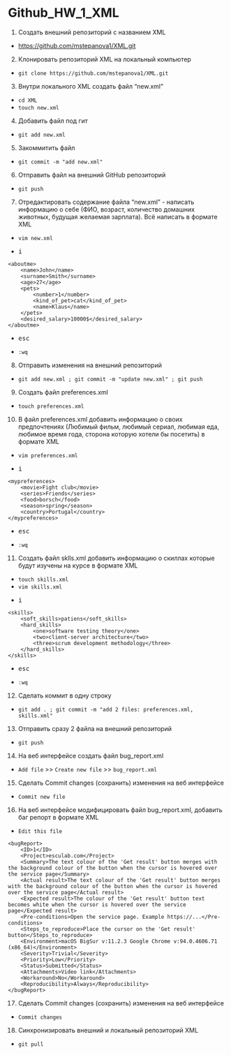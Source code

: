 # Github_HW_1_XML
1. Создать внешний репозиторий c названием XML
- <https://github.com/mstepanova1/XML.git>

 2. Клонировать репозиторий XML на локальный компьютер
- `git clone https://github.com/mstepanova1/XML.git`

 3. Внутри локального XML создать файл “new.xml”
- `cd XML`
- `touch new.xml`

 4. Добавить файл под гит
- `git add new.xml`

 5. Закоммитить файл
- `git commit -m "add new.xml"`

 6. Отправить файл на внешний GitHub репозиторий
- `git push`

 7. Отредактировать содержание файла “new.xml” - написать информацию о себе (ФИО, возраст, количество домашних животных, будущая желаемая зарплата). Всё написать в формате XML
- `vim new.xml`
- <pre><kbd>i</kbd></pre>
```
<aboutme>
	<name>John</name>
	<surname>Smith</surname>
	<age>27</age>
	<pets>
		<number>1</number>
		<kind_of_pet>cat</kind_of_pet>
		<name>Klaus</name>
	</pets>	
	<desired_salary>10000$</desired_salary>
</aboutme>
```
- <pre><kbd>esc</kbd></pre>
- `:wq`

 8. Отправить изменения на внешний репозиторий
- `git add new.xml ; git commit -m "update new.xml" ; git push`

 9. Создать файл preferences.xml
- `touch preferences.xml`

 10. В файл preferences.xml добавить информацию о своих предпочтениях (Любимый фильм, любимый сериал, любимая еда, любимое время года, сторона которую хотели бы посетить) в формате XML
- `vim preferences.xml`
- <pre><kbd>i</kbd></pre>
```
<mypreferences>
	<movie>Fight club</movie>
	<series>Friends</series>
	<food>borsch</food>
	<season>spring</season>
	<country>Portugal</country>
</mypreferences>
```
- <pre><kbd>esc</kbd></pre>
- `:wq`

 11. Создать файл sklls.xml добавить информацию о скиллах которые будут изучены на курсе в формате XML
- `touch skills.xml`
- `vim skills.xml`
- <pre><kbd>i</kbd></pre>
```
<skills>
	<soft_skills>patiens</soft_skills>
	<hard_skills>
		<one>software testing theory</one>
		<two>client-server architecture</two>
		<three>scrum development methodology</three>
	</hard_skills>
</skills>
```
- <pre><kbd>esc</kbd></pre>
- `:wq`

 12. Сделать коммит в одну строку
- `git add . ; git commit -m "add 2 files: preferences.xml, skills.xml" `

 13. Отправить сразу 2 файла на внешний репозиторий
- `git push`

 14. На веб интерфейсе создать файл bug_report.xml
- `Add file` >> `Create new file` >> `bug_report.xml`

 15. Сделать Commit changes (сохранить) изменения на веб интерфейсе
- `Commit new file`

 16. На веб интерфейсе модифицировать файл bug_report.xml, добавить баг репорт в формате XML
- `Edit this file`
```
<bugReport>
	<ID>1</ID>
	<Project>esculab.com</Project>
	<Summary>The text colour of the 'Get result' button merges with the background colour of the button when the cursor is hovered over the service page</Summary>
	<Actual result>The text colour of the 'Get result' button merges with the background colour of the button when the cursor is hovered over the service page</Actual result>
	<Expected result>The colour of the 'Get result' button text becomes white when the cursor is hovered over the service page</Expected result>
	<Pre-conditions>Open the service page. Example https://...</Pre-conditions>
	<Steps_to_reproduce>Place the cursor on the 'Get result' button</Steps_to_reproduce>
	<Environment>macOS BigSur v:11.2.3 Google Chrome v:94.0.4606.71 (x86_64)</Environment>
	<Severity>Trivial</Severity>
	<Priority>Low</Priority>
	<Status>Submitted</Status>
	<Attachments>Video link</Attachments>
	<Workaround>No</Workaround>
	<Reproducibility>Always</Reproducibility>
</bugReport>
```

 17. Сделать Commit changes (сохранить) изменения на веб интерфейсе
- `Commit changes`

 18. Синхронизировать внешний и локальный репозиторий XML
- `git pull`
